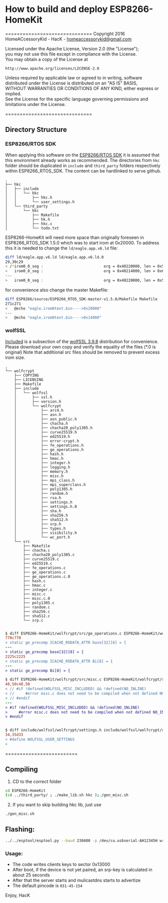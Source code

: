 # How to build and deploy ESP8266-HomeKit

==============================
Copyright 2016 HomeACcessoryKid - HacK - homeaccessorykid@gmail.com

Licensed under the Apache License, Version 2.0 (the "License");  
you may not use this file except in compliance with the License.  
You may obtain a copy of the License at  

    http://www.apache.org/licenses/LICENSE-2.0

Unless required by applicable law or agreed to in writing, software  
distributed under the License is distributed on an "AS IS" BASIS,  
WITHOUT WARRANTIES OR CONDITIONS OF ANY KIND, either express or implied.  
See the License for the specific language governing permissions and  
limitations under the License.

==============================

## Directory Structure

### ESP8266/RTOS SDK

When applying this software on the [ESP8266/RTOS SDK](https://github.com/espressif/ESP8266_RTOS_SDK) it is assumed that this environment already works as recommended. The directories from `hkc` folder should be duplicated in `include` and `third_party` folders respectively within ESP8266_RTOS_SDK. The content can be hardlinked to serve github.

```
.
├── hkc
│   ├── include
│   │   └── hkc
│   │       ├── hkc.h
│   │       └── user_settings.h
│   └── third_party
│       └── hkc
│           ├── Makefile
│           ├── hk.h
│           ├── hkc.c
│           └── todo.txt
```

ESP8266-HomeKit will need more space than originally foreseen in ESP8266_RTOS_SDK 1.5.0 which was to start irom at 0x20000. To address this it is needed to change the `ld/eagle.app.v6.ld` file:

```bash
diff ld/eagle.app.v6.ld ld/eagle.app.v6.ld.0
29,30c29
< /*irom0_0_seg :                       	org = 0x40220000, len = 0x5C000 */
<   irom0_0_seg :                       	org = 0x40214000, len = 0x67000
---
>   irom0_0_seg :                       	org = 0x40220000, len = 0x5C000
```

for convenience also change the master Makefile:
```bash
diff ESP8266/source/ESP8266_RTOS_SDK-master-v1.5.0/Makefile Makefile 
271c271
< 	@echo "eagle.irom0text.bin---->0x20000"
---
> 	@echo "eagle.irom0text.bin---->0x14000"
```

### wolfSSL

[Included](https://github.com/HomeACcessoryKid/ESP8266-HomeKit/tree/master/wolfcrypt) is a subsection of the [wolfSSL 3.9.8](https://www.wolfssl.com/wolfSSL/Blog/Entries/2016/7/29_wolfSSL_Version_3.9.8_is_Here!.html) distribution for convenience.
Please download your own copy and verify the equality of the files (*.0 is original)
Note that additional src files should be removed to prevent excess irom size.

```
.
└── wolfcrypt
    ├── COPYING
    ├── LICENSING
    ├── Makefile
    ├── include
    │   └── wolfssl
    │       ├── ssl.h
    │       ├── version.h
    │       └── wolfcrypt
    │           ├── arc4.h
    │           ├── asn.h
    │           ├── asn_public.h
    │           ├── chacha.h
    │           ├── chacha20_poly1305.h
    │           ├── curve25519.h
    │           ├── ed25519.h
    │           ├── error-crypt.h
    │           ├── fe_operations.h
    │           ├── ge_operations.h
    │           ├── hash.h
    │           ├── hmac.h
    │           ├── integer.h
    │           ├── logging.h
    │           ├── memory.h
    │           ├── misc.h
    │           ├── mpi_class.h
    │           ├── mpi_superclass.h
    │           ├── poly1305.h
    │           ├── random.h
    │           ├── rsa.h
    │           ├── settings.h
    │           ├── settings.h.0
    │           ├── sha.h
    │           ├── sha256.h
    │           ├── sha512.h
    │           ├── srp.h
    │           ├── types.h
    │           ├── visibility.h
    │           └── wc_port.h
    └── src
        ├── Makefile
        ├── chacha.c
        ├── chacha20_poly1305.c
        ├── curve25519.c
        ├── ed25519.c
        ├── fe_operations.c
        ├── ge_operations.c
        ├── ge_operations.c.0
        ├── hash.c
        ├── hmac.c
        ├── integer.c
        ├── misc.c
        ├── misc.c.0
        ├── poly1305.c
        ├── random.c
        ├── sha256.c
        ├── sha512.c
        └── srp.c
```
```diff

$ diff ESP8266-HomeKit/wolfcrypt/src/ge_operations.c ESP8266-HomeKit/wolfcrypt/src/ge_operations.c.0 
770c770
< static ge_precomp ICACHE_RODATA_ATTR base[32][8] = {
---
> static ge_precomp base[32][8] = {
2225c2225
< static ge_precomp ICACHE_RODATA_ATTR Bi[8] = {
---
> static ge_precomp Bi[8] = {

$ diff ESP8266-HomeKit/wolfcrypt/src/misc.c ESP8266-HomeKit/wolfcrypt/src/misc.c.0 
48,50c48,50
< // #if !defined(WOLFSSL_MISC_INCLUDED) && !defined(NO_INLINE)
< //     #error misc.c does not need to be compiled when not defined NO_INLINE
< // #endif
---
> #if !defined(WOLFSSL_MISC_INCLUDED) && !defined(NO_INLINE)
>     #error misc.c does not need to be compiled when not defined NO_INLINE
> #endif


$ diff include/wolfssl/wolfcrypt/settings.h include/wolfssl/wolfcrypt/settings.h.0 
34,35d33
< #define WOLFSSL_USER_SETTINGS
< 
```

=========================

## Compiling

1. CD to the correct folder
```bash
cd ESP8266-HomeKit
(cd ../third_party/ ; ./make_lib.sh hkc );./gen_misc.sh
```
2. If you want to skip building hkc lib, just use
```
./gen_misc.sh
```

## Flashing:

```bash
../../esptool/esptool.py --baud 230400 -p /dev/cu.usbserial-AH12345H write_flash 0x00000 ../bin/eagle.flash.bin 0x14000 ../bin/eagle.irom0text.bin
```

### Usage:

- The code writes clients keys to sector 0x13000
- After boot, if the device is not yet paired, an srp-key is calculated in about 25 seconds
- After that the server starts and mulicastdns starts to advertize
- The default pincode is `031-45-154`

Enjoy,
HacK